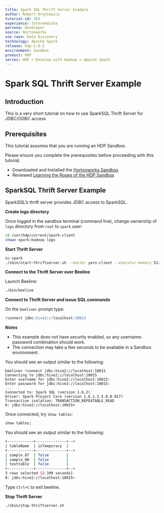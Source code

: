 ```yaml
---
title: Spark SQL Thrift Server Example
author: Robert Hryniewicz
tutorial-id: 393
experience: Intermediate
persona: Developer
source: Hortonworks
use case: Data Discovery
technology: Apache Spark
release: hdp-2.6.5
environment: Sandbox
product: HDP
series: HDP > Develop with Hadoop > Apache Spark
---
```


# Spark SQL Thrift Server Example

## Introduction

This is a very short tutorial on how to use SparkSQL Thrift Server for JDBC/ODBC access

## Prerequisites

This tutorial assumes that you are running an HDP Sandbox.

Please ensure you complete the prerequisites before proceeding with this tutorial.

-   Downloaded and Installed the [Hortonworks Sandbox](https://hortonworks.com/products/sandbox/)
-   Reviewed [Learning the Ropes of the HDP Sandbox](https://hortonworks.com/tutorial/learning-the-ropes-of-the-hortonworks-sandbox/)

## SparkSQL Thrift Server Example

SparkSQL’s thrift server provides JDBC access to SparkSQL.

**Create logs directory**

Once logged in the sandbox terminal (command line), change ownership of `logs` directory from `root` to `spark` user:

~~~ bash
cd /usr/hdp/current/spark-client
chown spark:hadoop logs
~~~

**Start Thrift Server**

~~~ bash
su spark
./sbin/start-thriftserver.sh --master yarn-client --executor-memory 512m --hiveconf hive.server2.thrift.port=10015
~~~

**Connect to the Thrift Server over Beeline**

Launch Beeline:

~~~ bash
./bin/beeline
~~~

**Connect to Thrift Server and issue SQL commands**

On the `beeline>` prompt type:

~~~ sql
!connect jdbc:hive2://localhost:10015
~~~

***Notes***
- This example does not have security enabled, so any username-password combination should work.
- The connection may take a few seconds to be available in a Sandbox environment.

You should see an output similar to the following:

~~~
beeline> !connect jdbc:hive2://localhost:10015
Connecting to jdbc:hive2://localhost:10015
Enter username for jdbc:hive2://localhost:10015:
Enter password for jdbc:hive2://localhost:10015:
...
Connected to: Spark SQL (version 1.6.2)
Driver: Spark Project Core (version 1.6.1.2.5.0.0-817)
Transaction isolation: TRANSACTION_REPEATABLE_READ
0: jdbc:hive2://localhost:10015>
~~~

Once connected, try `show tables`:

~~~ sql
show tables;
~~~

You should see an output similar to the following:

~~~ bash
+------------+--------------+--+
| tableName  | isTemporary  |
+------------+--------------+--+
| sample_07  | false        |
| sample_08  | false        |
| testtable  | false        |
+------------+--------------+--+
3 rows selected (2.399 seconds)
0: jdbc:hive2://localhost:10015>
~~~

Type `Ctrl+C` to exit beeline.

**Stop Thrift Server**

~~~ bash
./sbin/stop-thriftserver.sh
~~~
